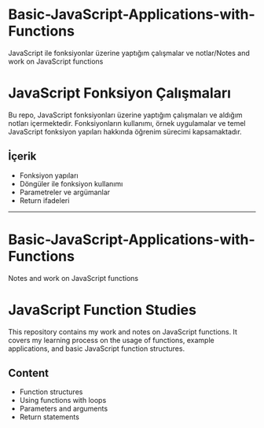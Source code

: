 # Basic-JavaScript-Applications-with-Functions
 JavaScript ile fonksiyonlar üzerine yaptığım çalışmalar ve notlar/Notes and work on JavaScript functions

# JavaScript Fonksiyon Çalışmaları
 Bu repo, JavaScript fonksiyonları üzerine yaptığım çalışmaları ve aldığım notları içermektedir. Fonksiyonların kullanımı, örnek uygulamalar ve temel JavaScript fonksiyon yapıları hakkında öğrenim sürecimi kapsamaktadır.

## İçerik
- Fonksiyon yapıları
- Döngüler ile fonksiyon kullanımı
- Parametreler ve argümanlar
- Return ifadeleri

*************************************************************************************************************************************************************************************************************************************

# Basic-JavaScript-Applications-with-Functions
 Notes and work on JavaScript functions
 
# JavaScript Function Studies
 This repository contains my work and notes on JavaScript functions. It covers my learning process on the usage of functions, example applications, and basic JavaScript function structures.

## Content
- Function structures
- Using functions with loops
- Parameters and arguments
- Return statements
